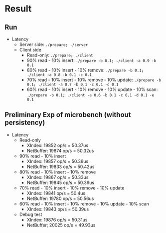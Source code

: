 # Result

## Run

- Latency
	- Server side: `./prepare; ./server`
	- Client side
		+ Read-only: `./prepare; ./client`
		+ 90% read - 10% insert: `./prepare -b 0.1; ./client -a 0.9 -b 0.1`
		+ 80% read - 10% insert - 10% remove: `./prepare -b 0.1; ./client -a 0.8 -b 0.1 -c 0.1`
		+ 70% read - 10% insert - 10% remove - 10% update: `./prepare -b 0.1; ./client -a 0.7 -b 0.1 -c 0.1 -d 0.1`
		+ 60% read - 10% insert - 10% remove - 10% update - 10% scan: `./prepare -b 0.1; ./client -a 0.6 -b 0.1 -c 0.1 -d 0.1 -e 0.1`

## Preliminary Exp of microbench (without persistency)

- Latency
	* Read-only
		- XIndex: 19852 op/s = 50.37us
		- NetBuffer: 19874 op/s = 50.32us
	* 90% read - 10% insert
		- XIndex: 19857 op/s = 50.36us
		- NetBuffer: 19833 op/s = 50.42us
	* 80% read - 10% insert - 10% remove
		- XIndex: 19867 op/s = 50.33us
		- NetBuffer: 19845 op/s = 50.39us
	* 70% read - 10% insert - 10% remove - 10% update
		- XIndex: 19841 op/s = 50.4us
		- NetBuffer: 19780 op/s = 50.56us
	* 60% read - 10% insert - 10% remove - 10% update - 10% scan
		- XIndex: 19843 op/s = 50.39us
	* Debug test
		- XIndex: 19876 op/s = 50.31us
		- NetBuffer; 20025 op/s = 49.93us
